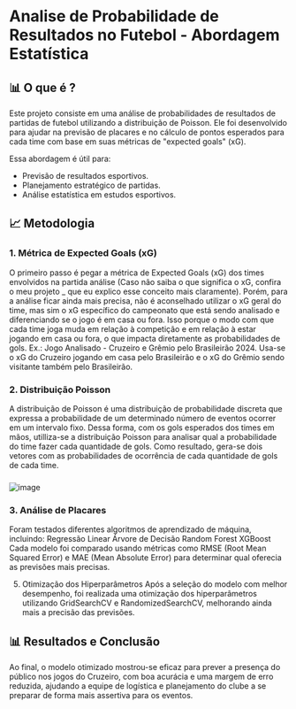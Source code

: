 # Analise de Probabilidade de Resultados no Futebol - Abordagem Estatística

## 📊 O que é ?
Este projeto consiste em uma análise de probabilidades de resultados de partidas de futebol utilizando a distribuição de Poisson. Ele foi desenvolvido para ajudar na previsão de placares e no cálculo de pontos esperados para cada time com base em suas métricas de "expected goals" (xG).

Essa abordagem é útil para:
- Previsão de resultados esportivos.
- Planejamento estratégico de partidas.
- Análise estatística em estudos esportivos.

## 📈 Metodologia
### 1. Métrica de Expected Goals (xG)
O primeiro passo é pegar a métrica de Expected Goals (xG) dos times envolvidos na partida análise (Caso não saiba o que significa o xG, confira o meu projeto _ que eu explico esse conceito mais claramente). Porém, para a análise ficar ainda mais precisa, não é aconselhado utilizar o xG geral do time, mas sim o xG específico do campeonato que está sendo analisado e diferenciando se o jogo é em casa ou fora. Isso porque o modo com que cada time joga muda em relação à competição e em relação à estar jogando em casa ou fora, o que impacta diretamente as probabilidades de gols.
Ex.: Jogo Analisado - Cruzeiro e Grêmio pelo Brasileirão 2024. Usa-se o xG do Cruzeiro jogando em casa pelo Brasileirão e o xG do Grêmio sendo visitante também pelo Brasileirão.

### 2. Distribuição Poisson
A distribuição de Poisson é uma distribuição de probabilidade discreta que expressa a probabilidade de um determinado número de eventos ocorrer em um intervalo fixo. Dessa forma, com os gols esperados dos times em mãos, utilliza-se a distribuição Poisson para analisar qual a probabilidade do time fazer cada quantidade de gols.
Como resultado, gera-se dois vetores com as probabilidades de ocorrência de cada quantidade de gols de cada time.
###
![image](https://github.com/user-attachments/assets/b4d604dd-ece2-4d17-93b9-54e819267382)


### 3. Análise de Placares
Foram testados diferentes algoritmos de aprendizado de máquina, incluindo:
Regressão Linear
Árvore de Decisão
Random Forest
XGBoost
Cada modelo foi comparado usando métricas como RMSE (Root Mean Squared Error) e MAE (Mean Absolute Error) para determinar qual oferecia as previsões mais precisas.

5. Otimização dos Hiperparâmetros
Após a seleção do modelo com melhor desempenho, foi realizada uma otimização dos hiperparâmetros utilizando GridSearchCV e RandomizedSearchCV, melhorando ainda mais a precisão das previsões.

## 📊 Resultados e Conclusão
Ao final, o modelo otimizado mostrou-se eficaz para prever a presença do público nos jogos do Cruzeiro, com boa acurácia e uma margem de erro reduzida, ajudando a equipe de logística e planejamento do clube a se preparar de forma mais assertiva para os eventos.
